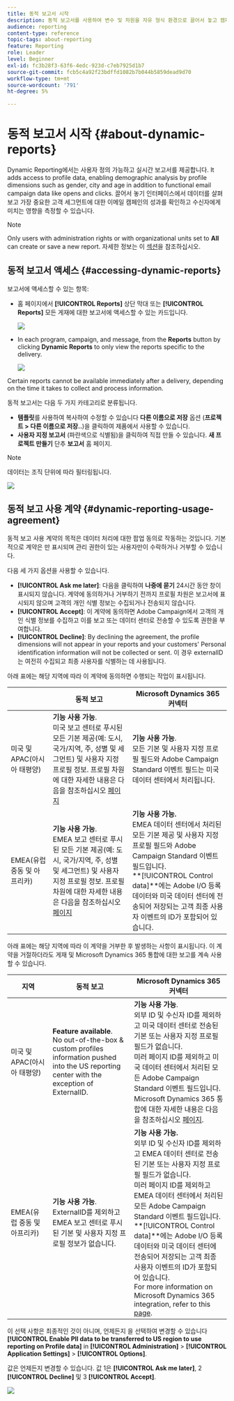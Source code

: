 ```yaml
---
title: 동적 보고서 시작
description: 동적 보고서를 사용하여 변수 및 차원을 자유 형식 환경으로 끌어서 놓고 캠페인의 성공을 분석합니다.
audience: reporting
content-type: reference
topic-tags: about-reporting
feature: Reporting
role: Leader
level: Beginner
exl-id: fc3b28f3-63f6-4edc-923d-c7eb7925d1b7
source-git-commit: fcb5c4a92f23bdffd1082b7b044b5859dead9d70
workflow-type: tm+mt
source-wordcount: '791'
ht-degree: 5%

---
```


# 동적 보고서 시작 {#about-dynamic-reports}

Dynamic Reporting에서는 사용자 정의 가능하고 실시간 보고서를 제공합니다. It adds access to profile data, enabling demographic analysis by profile dimensions such as gender, city and age in addition to functional email campaign data like opens and clicks. 끌어서 놓기 인터페이스에서 데이터를 살펴보고 가장 중요한 고객 세그먼트에 대한 이메일 캠페인의 성과를 확인하고 수신자에게 미치는 영향을 측정할 수 있습니다.

>[!NOTE]
>
>Only users with administration rights or with organizational units set to **All** can create or save a new report. 자세한 정보는 이 [섹션](../../administration/using/users-management.md)을 참조하십시오.

## 동적 보고서 액세스 {#accessing-dynamic-reports}

보고서에 액세스할 수 있는 항목:

* 홈 페이지에서 **[!UICONTROL Reports]** 상단 막대 또는 **[!UICONTROL Reports]** 모든 게재에 대한 보고서에 액세스할 수 있는 카드입니다.

   ![](assets/campaign_reports_access.png)

* In each program, campaign, and message, from the **Reports** button by clicking **Dynamic Reports** to only view the reports specific to the delivery.

   ![](assets/campaign_reports_description.png)

Certain reports cannot be available immediately after a delivery, depending on the time it takes to collect and process information.

동적 보고서는 다음 두 가지 카테고리로 분류됩니다.

* **템플릿**&#x200B;를 사용하여 복사하여 수정할 수 있습니다 **다른 이름으로 저장** 옵션 (**프로젝트 > 다른 이름으로 저장..**)을 클릭하여 제품에서 사용할 수 있습니다.
* **사용자 지정 보고서** (파란색으로 식별됨)을 클릭하여 직접 만들 수 있습니다. **새 프로젝트 만들기** 단추 **보고서** 홈 페이지.

>[!NOTE]
>
>데이터는 조직 단위에 따라 필터링됩니다.

![](assets/dynamic_report_overview.png)

## 동적 보고 사용 계약 {#dynamic-reporting-usage-agreement}

동적 보고 사용 계약의 목적은 데이터 처리에 대한 팝업 동의로 작동하는 것입니다. 기본적으로 계약은 만 표시되며 관리 권한이 있는 사용자만이 수락하거나 거부할 수 있습니다.

다음 세 가지 옵션을 사용할 수 있습니다.

* **[!UICONTROL Ask me later]**: 다음을 클릭하여 **나중에 묻기** 24시간 동안 창이 표시되지 않습니다. 계약에 동의하거나 거부하기 전까지 프로필 차원은 보고서에 표시되지 않으며 고객의 개인 식별 정보는 수집되거나 전송되지 않습니다.
* **[!UICONTROL Accept]**: 이 계약에 동의하면 Adobe Campaign에서 고객의 개인 식별 정보를 수집하고 이를 보고 또는 데이터 센터로 전송할 수 있도록 권한을 부여합니다.
* **[!UICONTROL Decline]**: By declining the agreement, the profile dimensions will not appear in your reports and your customers&#39; Personal identification information will not be collected or sent. 이 경우 externalID는 여전히 수집되고 최종 사용자를 식별하는 데 사용됩니다.

아래 표에는 해당 지역에 따라 이 계약에 동의하면 수행되는 작업이 표시됩니다.

|  | 동적 보고 | Microsoft Dynamics 365 커넥터 |
|---|---|---|
| 미국 및 APAC(아시아 태평양) | **기능 사용 가능**. <br>미국 보고 센터로 푸시된 모든 기본 제공(예: 도시, 국가/지역, 주, 성별 및 세그먼트) 및 사용자 지정 프로필 정보. 프로필 차원에 대한 자세한 내용은 다음을 참조하십시오 [페이지](../../reporting/using/list-of-components-.md) | **기능 사용 가능**. <br>모든 기본 및 사용자 지정 프로필 필드와 Adobe Campaign Standard 이벤트 필드는 미국 데이터 센터에서 처리됩니다. |
| EMEA(유럽 중동 및 아프리카) | **기능 사용 가능**. <br>EMEA 보고 센터로 푸시된 모든 기본 제공(예: 도시, 국가/지역, 주, 성별 및 세그먼트) 및 사용자 지정 프로필 정보. 프로필 차원에 대한 자세한 내용은 다음을 참조하십시오 [페이지](../../reporting/using/list-of-components-.md) | **기능 사용 가능.** <br>EMEA 데이터 센터에서 처리된 모든 기본 제공 및 사용자 지정 프로필 필드와 Adobe Campaign Standard 이벤트 필드입니다. <br>**[!UICONTROL Control data]**에는 Adobe I/O 등록 데이터와 미국 데이터 센터에 전송되어 저장되는 고객 최종 사용자 이벤트의 ID가 포함되어 있습니다. |

아래 표에는 해당 지역에 따라 이 계약을 거부한 후 발생하는 사항이 표시됩니다. 이 계약을 거절하더라도 게재 및 Microsoft Dynamics 365 통합에 대한 보고를 계속 사용할 수 있습니다.

| 지역 | 동적 보고 | Microsoft Dynamics 365 커넥터 |
|---|---|---|
| 미국 및 APAC(아시아 태평양) | **Feature available**. <br> No out-of-the-box &amp; custom profiles information pushed into the US reporting center with the exception of ExternalID. | **기능 사용 가능**. <br>외부 ID 및 수신자 ID를 제외하고 미국 데이터 센터로 전송된 기본 또는 사용자 지정 프로필 필드가 없습니다. <br>미러 페이지 ID를 제외하고 미국 데이터 센터에서 처리된 모든 Adobe Campaign Standard 이벤트 필드입니다. <br>Microsoft Dynamics 365 통합에 대한 자세한 내용은 다음을 참조하십시오 [페이지](../../integrating/using/d365-acs-get-started.md). |
| EMEA(유럽 중동 및 아프리카) | **기능 사용 가능**. <br>ExternalID를 제외하고 EMEA 보고 센터로 푸시된 기본 및 사용자 지정 프로필 정보가 없습니다. | **기능 사용 가능.** <br>외부 ID 및 수신자 ID를 제외하고 EMEA 데이터 센터로 전송된 기본 또는 사용자 지정 프로필 필드가 없습니다. <br>미러 페이지 ID를 제외하고 EMEA 데이터 센터에서 처리된 모든 Adobe Campaign Standard 이벤트 필드입니다.  <br>**[!UICONTROL Control data]**에는 Adobe I/O 등록 데이터와 미국 데이터 센터에 전송되어 저장되는 고객 최종 사용자 이벤트의 ID가 포함되어 있습니다.<br>For more information on Microsoft Dynamics 365 integration, refer to this [page](../../integrating/using/d365-acs-get-started.md). |

이 선택 사항은 최종적인 것이 아니며, 언제든지 을 선택하여 변경할 수 있습니다 **[!UICONTROL Enable PII data to be transferred to US region to use reporting on Profile data]** in **[!UICONTROL Administration]** > **[!UICONTROL Application Settings]** > **[!UICONTROL Options]**.

값은 언제든지 변경할 수 있습니다. 값 1은 **[!UICONTROL Ask me later]**, 2 **[!UICONTROL Decline]** 및 3 **[!UICONTROL Accept]**.

![](assets/pii_window_2.png)
